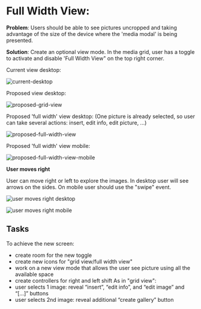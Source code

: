# Full Width View:

**Problem**: Users should be able to see pictures uncropped and taking advantage of the size of the device where the 'media modal' is being presented.

**Solution**: Create an optional view mode. In the media grid, user has a toggle to activate and disable 'Full Width View" on the top right corner.

Current view desktop:

![current-desktop](https://dl.dropboxusercontent.com/u/26720862/wordpress/files2/OFJGOovBlC.png)

Proposed view desktop:

![proposed-grid-view](https://dl.dropboxusercontent.com/u/26720862/wordpress/files2/mg1.png)

Proposed 'full width' view desktop:
(One picture is already selected, so user can take several actions: insert, edit info, edit picture, ...)

![proposed-full-width-view](https://dl.dropboxusercontent.com/u/26720862/wordpress/files2/fw1.png)

Proposed 'full width' view mobile:

![proposed-full-width-view-mobile](https://dl.dropboxusercontent.com/u/26720862/wordpress/files2/fw2.png)

**User moves right**

User can move right or left to explore the images. In desktop user will see arrows on the sides. On mobile user should use the "swipe" event. 

![user moves right desktop](https://dl.dropboxusercontent.com/u/26720862/wordpress/files2/fw3.png)

![user moves right mobile](https://dl.dropboxusercontent.com/u/26720862/wordpress/files2/fw4.png)

## Tasks

To achieve the new screen:
- create room for the new toggle
- create new icons for "grid view/full width view"
- work on a new view mode that allows the user see picture using all the available space
- create controllers for right and left shift
As in "grid view":
- user selects 1 image: reveal “insert”, “edit info”, and “edit image” and “[…]” buttons
- user selects 2nd image: reveal additional “create gallery” button


